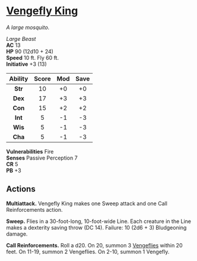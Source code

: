 # [Vengefly King](https://hollowknight.wiki/w/Vengefly_King)

*A large mosquito.*

*Large Beast*  
**AC** 13  
**HP** 90 (12d10 + 24)  
**Speed** 10 ft. Fly 60 ft.  
**Initiative** +3 (13)  

| Ability | Score | Mod | Save |
|:-------:|:-----:|:---:|:----:|
| **Str** | 10    | +0  | +0   |
| **Dex** | 17    | +3  | +3   |
| **Con** | 15    | +2  | +2   |
| **Int** | 5     | -1  | -3   |
| **Wis** | 5     | -1  | -3   |
| **Cha** | 5     | -1  | -3   |

**Vulnerabilities** Fire  
**Senses** Passive Perception 7  
**CR** 5  
**PB** +3  

## Actions

**Multiattack.** Vengefly King makes one Sweep attack and one Call Reinforcements action.

**Sweep.** Flies in a 30-foot-long, 10-foot-wide Line. Each creature in the Line makes a dexterity saving throw (DC 14). Failure: 10 (2d6 + 3) Bludgeoning damage.

**Call Reinforcements.** Roll a d20. On 20, summon 3 [Vengeflies](/enemies/vengefly.md) within 20 feet. On 11-19, summon 2 Vengeflies. On 2-10, summon 1 Vengefly.
